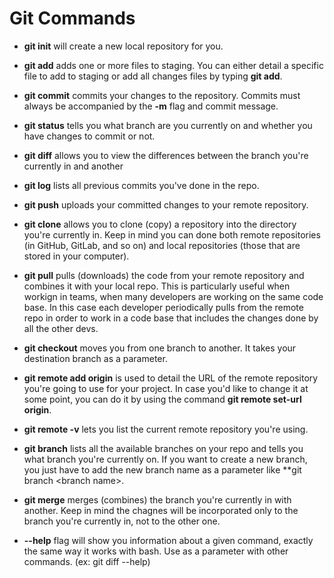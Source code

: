 # Git Commands

- **git init** will create a new local repository for you.

- **git add** adds one or more files to staging. You can either detail a specific file to add to staging or add all changes files by typing **git add**.

- **git commit** commits your changes to the repository. Commits must always be accompanied by the **-m** flag and commit message.

- **git status** tells you what branch are you currently on and whether you have changes to commit or not.

- **git diff** allows you to view the differences between the branch you're currently in and another

- **git log** lists all previous commits you've done in the repo.

- **git push** uploads your committed changes to your remote repository.

- **git clone** allows you to clone (copy) a repository into the directory you're currently in. Keep in mind you can done both remote repositories \(in GitHub, GitLab, and so on) and local repositories \(those that are stored in your computer).

- **git pull** pulls \(downloads) the code from your remote repository and combines it with your local repo. This is particularly useful when workign in teams, when many developers are working on the same code base. In this case each developer periodically pulls from the remote repo in order to work in a code base that includes the changes done by all the other devs.

- **git checkout** moves you from one branch to another. It takes your destination branch as a  parameter.

- **git remote add origin** is used to detail the URL of the remote repository you're going to use for your project. In case you'd like to change it at some point, you can do it by using the command **git remote set-url origin**.

- **git remote -v** lets you list the current remote repository you're using.

- **git branch** lists all the available branches on your repo and tells you what branch you're currently on. If you want to create a new branch, you just have to add the new branch name as a parameter like **git branch \<branch name>.

- **git merge** merges \(combines) the branch you're currently in with another. Keep in mind the chagnes will be incorporated only to the branch you're currently in, not to the other one.

- **--help** flag will show you information about a given command, exactly the same way it works with bash. Use as a parameter with other commands.
\(ex: git diff --help)